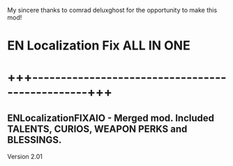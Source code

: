 My sincere thanks to comrad deluxghost for the opportunity to make this mod!

# EN Localization Fix ALL IN ONE
# +++------------------------------------------------+++

## ENLocalizationFIXAIO - Merged mod. Included TALENTS, CURIOS, WEAPON PERKS and BLESSINGS.
Version 2.01
